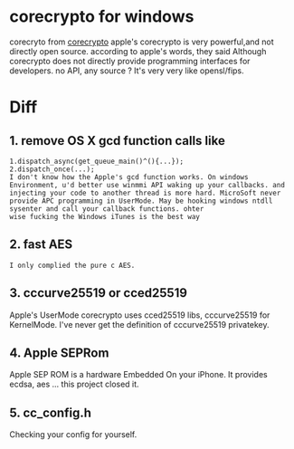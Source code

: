 # corecrypto for windows
  corecryto from [corecrypto](https://github.com/darlinghq/darling-corecrypto)
  apple's corecrypto is very powerful,and not directly open source. according to apple's words, they said  Although corecrypto   does not directly provide programming interfaces for developers. no API, any source ? It's very very like opensl/fips.
  
# Diff
##  1. remove OS X gcd function calls like
    1.dispatch_async(get_queue_main()^(){...});
    2.dispatch_once(...);
    I don't know how the Apple's gcd function works. On windows Environment, u'd better use winmmi API waking up your callbacks. and injecting your code to another thread is more hard. MicroSoft never provide APC programming in UserMode. May be hooking windows ntdll sysenter and call your callback functions. ohter
    wise fucking the Windows iTunes is the best way
## 2. fast AES
    I only complied the pure c AES.
## 3. cccurve25519 or cced25519
  Apple's UserMode corecrypto uses cced25519 libs, cccurve25519 for KernelMode. I've never get the definition of cccurve25519 privatekey.
## 4. Apple SEPRom
  Apple SEP ROM is a hardware Embedded On your iPhone. It provides ecdsa, aes ...  this project closed it.
## 5. cc_config.h
  Checking your config for yourself.
  
  
 







